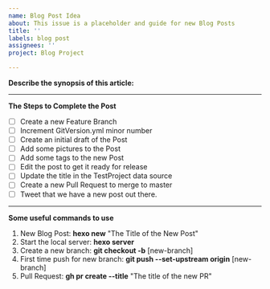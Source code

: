 ```yaml
---
name: Blog Post Idea
about: This issue is a placeholder and guide for new Blog Posts
title: ''
labels: blog post
assignees: ''
project: Blog Project

---
```

**Describe the synopsis of this article:**


-----
**The Steps to Complete the Post**
- [ ] Create a new Feature Branch
- [ ] Increment GitVersion.yml minor number
- [ ] Create an initial draft of the Post
- [ ] Add some pictures to the Post
- [ ] Add some tags to the new Post
- [ ] Edit the post to get it ready for release
- [ ] Update the title in the TestProject data source
- [ ] Create a new Pull Request to merge to master
- [ ] Tweet that we have a new post out there.

-----
**Some useful commands to use**
1. New Blog Post: **hexo new** "The Title of the New Post"
2. Start the local server: **hexo server**
3. Create a new branch: **git checkout -b** [new-branch]
4. First time push for new branch: **git push --set-upstream origin** [new-branch]
5. Pull Request: **gh pr create --title** "The title of the new PR"
